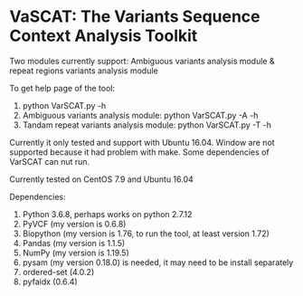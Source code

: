 # VaSCAT: The Variants Sequence Context Analysis Toolkit
Two modules currently support: Ambiguous variants analysis module & repeat regions variants analysis module

To get help page of the tool: 
1. python VarSCAT.py -h
2. Ambiguous variants analysis module: python VarSCAT.py -A -h
3. Tandam repeat variants analysis module: python VarSCAT.py -T -h
 
Currently it only tested and support with Ubuntu 16.04. Window are not supported because it had problem with make. Some dependencies of VarSCAT can nut run.

Currently tested on CentOS 7.9 and Ubuntu 16.04

Dependencies:
1. Python 3.6.8, perhaps works on python 2.7.12
2. PyVCF (my version is 0.6.8) 
3. Biopython (my version is 1.76, to run the tool, at least version 1.72)
4. Pandas (my version is 1.1.5)
5. NumPy (my version is 1.19.5)
6. pysam (my version 0.18.0) is needed, it may need to be install separately
7. ordered-set (4.0.2)
8. pyfaidx (0.6.4)
       
